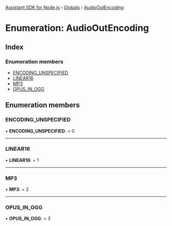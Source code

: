 [Assistant SDK for Node.js](../README.md) › [Globals](../globals.md) › [AudioOutEncoding](audiooutencoding.md)

# Enumeration: AudioOutEncoding

## Index

### Enumeration members

* [ENCODING_UNSPECIFIED](audiooutencoding.md#encoding_unspecified)
* [LINEAR16](audiooutencoding.md#linear16)
* [MP3](audiooutencoding.md#mp3)
* [OPUS_IN_OGG](audiooutencoding.md#opus_in_ogg)

## Enumeration members

###  ENCODING_UNSPECIFIED

• **ENCODING_UNSPECIFIED**: = 0

___

###  LINEAR16

• **LINEAR16**: = 1

___

###  MP3

• **MP3**: = 2

___

###  OPUS_IN_OGG

• **OPUS_IN_OGG**: = 3
